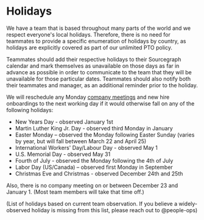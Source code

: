 # Holidays

We have a team that is based throughout many parts of the world and we respect everyone's local holidays. Therefore, there is no need for teammates to provide a specific enumeration of holidays by country, as holidays are explicitly covered as part of our unlimited PTO policy.

Teammates should add their respective holidays to their Sourcegraph calendar and mark themselves as unavailable on those days as far in advance as possible in order to communicate to the team that they will be unavailable for those particular dates. Teammates should also notify both their teammates and manager, as an additional reminder prior to the holiday.

We will reschedule any Monday [company meetings](../../communication/company_meeting.md) and new hire onboardings to the next working day if it would otherwise fall on any of the following holidays:

- New Years Day - observed January 1st
- Martin Luther King Jr. Day - observed third Monday in January
- Easter Monday – observed the Monday following Easter Sunday (varies by year, but will fall between March 22 and April 25)
- International Workers' Day/Labour Day - observed May 1
- U.S. Memorial Day - observed May 31
- Fourth of July - observed the Monday following the 4th of July
- Labor Day (US/Canada) – observed first Monday in September
- Christmas Eve and Christmas - observed December 24th and 25th

Also, there is no company meeting on or between December 23 and January 1. (Most team members will take that time off.)

(List of holidays based on current team observation. If you believe a widely-observed holiday is missing from this list, please reach out to @people-ops)

